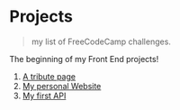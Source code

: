 # Projects
> my list of FreeCodeCamp challenges.

The beginning of my Front End projects!

1. [A tribute page](http://codepen.io/gabriel-brito/full/MbwwXy/)
2. [My personal Website](http://codepen.io/gabriel-brito/full/PbqNXg/)
3. [My first API](http://codepen.io/gabriel-brito/full/VmbvWN/)